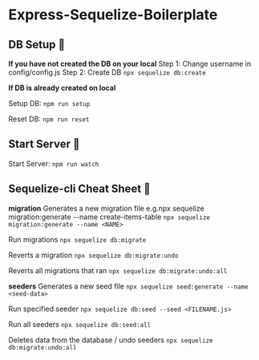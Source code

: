 # Express-Sequelize-Boilerplate

## DB Setup 🤖

**If you have not created the DB on your local**
Step 1: Change username in config/config.js
Step 2: Create DB
`npx sequelize db:create`

**If DB is already created on local**

Setup DB:
`npm run setup`

Reset DB:
`npm run reset`

## Start Server 🤖

Start Server:
`npm run watch`

## Sequelize-cli Cheat Sheet 🤖

**migration**
Generates a new migration file
e.g.npx sequelize migration:generate --name create-items-table
`npx sequelize migration:generate --name <NAME>`

Run migrations
`npx sequelize db:migrate`

Reverts a migration
`npx sequelize db:migrate:undo`

Reverts all migrations that ran
`npx sequelize db:migrate:undo:all`

**seeders**
Generates a new seed file
`npx sequelize seed:generate --name <seed-data>`

Run specified seeder
`npx sequelize db:seed --seed <FILENAME.js>`

Run all seeders
`npx sequelize db:seed:all`

Deletes data from the database / undo seeders
`npx sequelize db:migrate:undo:all`
